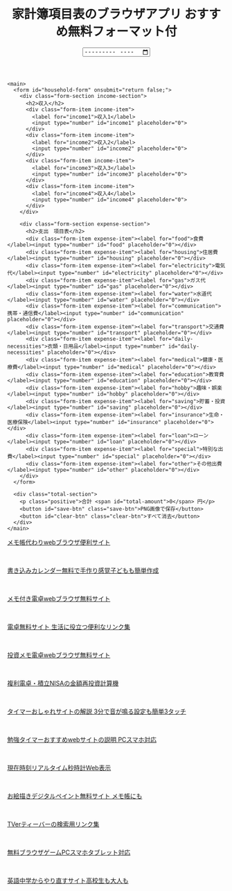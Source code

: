 <!DOCTYPE html>
<html lang="ja">
<head>
  <meta charset="UTF-8" />
  <meta name="description" content="家計簿項目表のブラウザアプリ おすすめ無料フォーマットのダウンロード保存もできるPCスマホタブレット対応サイト。アプリいらずエクセル不要です。">
  <meta name="keywords" content="家計簿,項目,アプリ,フォーマット">
  <meta name="viewport" content="width=device-width, initial-scale=1.0"/>
     <meta name="google-adsense-account" content="ca-pub-3701488620779249">
  <title>家計簿項目表のブラウザアプリ おすすめ無料フォーマット付</title>
  <link rel="stylesheet" href="/css/y997.css" />
</head>
<!-- Google tag (gtag.js) -->
<script async src="https://www.googletagmanager.com/gtag/js?id=G-5D799GZERM"></script>
<script>
  window.dataLayer = window.dataLayer || [];
  function gtag(){dataLayer.push(arguments);}
  gtag('js', new Date());

  gtag('config', 'G-5D799GZERM');
</script>
<body>
  <div class="container">
    <header>
      <h1>家計簿項目表のブラウザアプリ おすすめ無料フォーマット付</h1>
      <input type="month" id="month-selector">
    </header>

    <main>
      <form id="household-form" onsubmit="return false;">
        <div class="form-section income-section">
          <h2>収入</h2>
          <div class="form-item income-item">
            <label for="income1">収入1</label>
            <input type="number" id="income1" placeholder="0">
          </div>
          <div class="form-item income-item">
            <label for="income2">収入2</label>
            <input type="number" id="income2" placeholder="0">
          </div>
          <div class="form-item income-item">
            <label for="income3">収入3</label>
            <input type="number" id="income3" placeholder="0">
          </div>
          <div class="form-item income-item">
            <label for="income4">収入4</label>
            <input type="number" id="income4" placeholder="0">
          </div>
        </div>

        <div class="form-section expense-section">
          <h2>支出　項目表</h2>
          <div class="form-item expense-item"><label for="food">食費</label><input type="number" id="food" placeholder="0"></div>
          <div class="form-item expense-item"><label for="housing">住居費</label><input type="number" id="housing" placeholder="0"></div>
          <div class="form-item expense-item"><label for="electricity">電気代</label><input type="number" id="electricity" placeholder="0"></div>
          <div class="form-item expense-item"><label for="gas">ガス代</label><input type="number" id="gas" placeholder="0"></div>
          <div class="form-item expense-item"><label for="water">水道代</label><input type="number" id="water" placeholder="0"></div>
          <div class="form-item expense-item"><label for="communication">携帯・通信費</label><input type="number" id="communication" placeholder="0"></div>
          <div class="form-item expense-item"><label for="transport">交通費</label><input type="number" id="transport" placeholder="0"></div>
          <div class="form-item expense-item"><label for="daily-necessities">衣類・日用品</label><input type="number" id="daily-necessities" placeholder="0"></div>
          <div class="form-item expense-item"><label for="medical">健康・医療費</label><input type="number" id="medical" placeholder="0"></div>
          <div class="form-item expense-item"><label for="education">教育費</label><input type="number" id="education" placeholder="0"></div>
          <div class="form-item expense-item"><label for="hobby">趣味・娯楽</label><input type="number" id="hobby" placeholder="0"></div>
          <div class="form-item expense-item"><label for="saving">貯蓄・投資</label><input type="number" id="saving" placeholder="0"></div>
          <div class="form-item expense-item"><label for="insurance">生命・医療保険</label><input type="number" id="insurance" placeholder="0"></div>
          <div class="form-item expense-item"><label for="loan">ローン</label><input type="number" id="loan" placeholder="0"></div>
          <div class="form-item expense-item"><label for="special">特別な出費</label><input type="number" id="special" placeholder="0"></div>
          <div class="form-item expense-item"><label for="other">その他出費</label><input type="number" id="other" placeholder="0"></div>
        </div>
      </form>

      <div class="total-section">
        <p class="positive">合計 <span id="total-amount">0</span> 円</p>
        <button id="save-btn" class="save-btn">PNG画像で保存</button>
        <button id="clear-btn" class="clear-btn">すべて消去</button>
      </div>
    </main>

    
  <footer>
    <p><a href="https://memoc.pages.dev/" target="_blank">メモ帳代わりwebブラウザ便利サイト</a></p><br>
    <p><a href="https://memoc.pages.dev/y998s/" target="_blank">書き込みカレンダー無料で手作り感覚子どもも簡単作成</a></p><br>
    <p><a href="https://memoc.pages.dev/memode/" target="_blank">メモ付き電卓webブラウザ無料サイト</a></p><br>
    <p><a href="https://memoc.pages.dev/muden/" target="_blank">電卓無料サイト 生活に役立つ便利なリンク集</a></p><br>
    <p><a href="https://memoc.pages.dev/toushi/" target="_blank">投資メモ電卓webブラウザ無料サイト</a></p><br>
    <p><a href="https://memoc.pages.dev/interestcalculation/" target="_blank">複利電卓・積立NISAの金額再投資計算機</a></p><br>
    <p><a href="https://memoc.pages.dev/yzpa1/"  target="_blank">タイマーおしゃれサイトの解説 3分で音が鳴る設定も簡単3タッチ</a></p><br>
    <p><a href="https://memoc.pages.dev/yzp1/" target="_blank">勉強タイマーおすすめwebサイトの説明 PCスマホ対応</a></p><br>
    <p><a href="https://memoc.pages.dev/tokei/" target="_blank">現在時刻リアルタイム秒時計Web表示</a></p><br>
    <p><a href="https://memoc.pages.dev/y999/" target="_blank">お絵描きデジタルペイント無料サイト メモ帳にも</a></p><br>
    <p><a href="https://memoc.pages.dev/tver/"    target="_blank">TVerティーバーの検索用リンク集</a></p><br>
    <p><a href="https://memoc.pages.dev/game1/"   target="_blank">無料ブラウザゲームPCスマホタブレット対応</a></p><br>
    <p><a href="https://memoc.pages.dev/y8h2/"    target="_blank">英語中学からやり直すサイト高校生も大人も</a></p>
  </footer>
  </div>

  <script src="https://cdn.jsdelivr.net/npm/html2canvas@1.4.1/dist/html2canvas.min.js"></script>
  <script src="/js/y997.js"></script>
</body>
</html>